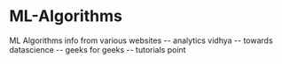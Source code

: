 # ML-Algorithms
ML Algorithms info from various websites -- analytics vidhya -- towards datascience -- geeks for geeks -- tutorials point 
